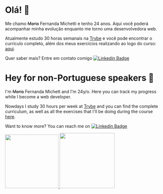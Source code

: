 # Olá! :wave:

Me chamo ~~Maria~~ Fernanda Michetti e tenho 24 anos. Aqui você poderá acompanhar minha evolução enquanto me torno uma desenvolvedora web.

Atualmente estudo 30 horas semanais na [Trybe](https://www.betrybe.com) e você pode encontrar o currículo completo, além dos meus exercícios realizando ao logo do curso: [aqui](https://github.com/fernandamichetti/trybe-exercicios).

Quer saber mais? Entre em contato comigo [![Linkedin Badge](https://img.shields.io/badge/-LinkedIn-blue?style=flat-square&logo=Linkedin&logoColor=white&link=https://www.linkedin.com/in/fagnerpsantos/)](https://www.linkedin.com/in/mariafernandamichetti/)

# Hey for non-Portuguese speakers :wave:

I'm ~~Maria~~ Fernanda Michett and I'm 24y/o. Here you can track my progress while I become a web developer.

Nowdays I study 30 hours per week at [Trybe](https://www.betrybe.com) and you can find the complete curriculum, as well as all the exercises that I'll be doing during the course [here](https://github.com/fernandamichetti/trybe-exercicios).

Want to know more? You can reach me on [![Linkedin Badge](https://img.shields.io/badge/-LinkedIn-blue?style=flat-square&logo=Linkedin&logoColor=white&link=https://www.linkedin.com/in/fagnerpsantos/)](https://www.linkedin.com/in/mariafernandamichetti/)

 <div>
  <a href="https://github.com/fernandamichetti">
  <img height="175em" src="https://github-readme-stats.vercel.app/api?username=fernandamichetti&show_icons=true&theme=dark&include_all_commits=true&count_private=true"/>
  <img height="180em" src="https://github-readme-stats.vercel.app/api/top-langs/?username=fernandamichetti&layout=compact&langs_count=7&theme=dark"/>
</div>